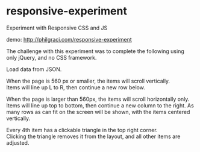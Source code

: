 # responsive-experiment
Experiment with Responsive CSS and JS

demo: http://philgraci.com/responsive-experiment

The challenge with this experiment was to complete the following using only jQuery, and no CSS framework.

Load data from JSON.

When the page is 560 px or smaller, the items will scroll vertically.  
Items will line up L to R, then continue a new row below.

When the page is larger than 560px, the items will scroll horizontally only.
Items will line up top to bottom, then continue a new column to the right.
As many rows as can fit on the screen will be shown, with the items centered vertically.

Every 4th item has a clickable triangle in the top right corner.  
Clicking the triangle removes it from the layout, and all other items are adjusted.
